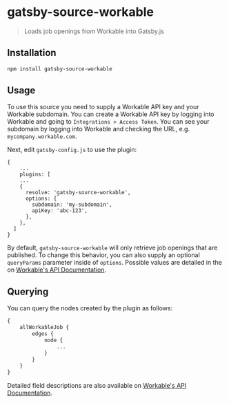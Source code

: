 # gatsby-source-workable
> Loads job openings from Workable into Gatsby.js

## Installation

```bash
npm install gatsby-source-workable
```

## Usage

To use this source you need to supply a Workable API key and your Workable subdomain. You can create a Workable API key by logging into Workable and going to `Integrations > Access Token`. You can see your subdomain by logging into Workable and checking the URL, e.g. `mycompany.workable.com`.

Next, edit `gatsby-config.js` to use the plugin:
```
{
    ...
    plugins: [
    ...
    {
      resolve: 'gatsby-source-workable',
      options: {
        subdomain: 'my-subdomain',
        apiKey: 'abc-123',
      },
    },
  ]
}
```

By default, `gatsby-source-workable` will only retrieve job openings that are published. To change this behavior, you can also supply an optional `queryParams` parameter inside of `options`. Possible values are detailed in the on [Workable's API Documentation](https://workable.readme.io/docs/jobs).

## Querying

You can query the nodes created by the plugin as follows:
```graphql
{
    allWorkableJob {
        edges {
            node {
                ...
            }
        }
    }
}
```
Detailed field descriptions are also available on [Workable's API Documentation](https://workable.readme.io/docs/jobs).

